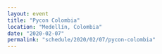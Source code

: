 ```yaml
---
layout: event
title: "Pycon Colombia"
location: "Medellín, Colombia"
date: "2020-02-07"
permalink: "schedule/2020/02/07/pycon-colombia"
---
```

